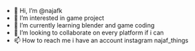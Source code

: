 - 👋 Hi, I’m @najafk
- 👀 I’m interested in game project
- 🌱 I’m currently learning blender and game coding
- 💞️ I’m looking to collaborate on every platform if i can
- 📫 How to reach me i have an account instagram najaf_things

<!---
najafk/najafk is a ✨ special ✨ repository because its `README.md` (this file) appears on your GitHub profile.
You can click the Preview link to take a look at your changes.
--->
